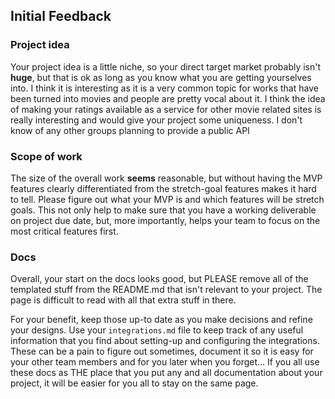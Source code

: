 ## Initial Feedback 

### Project idea
Your project idea is a little niche, so your direct target market probably isn't **huge**, but that is ok as long as you know what you are getting yourselves into. I think it is interesting as it is a very common topic for works that have been turned into movies and people are pretty vocal about it. I think the idea of making your ratings available as a service for other movie related sites is really interesting and would give your project some uniqueness. I don't know of any other groups planning to provide a public API

### Scope of work
The size of the overall work **seems** reasonable, but without having the MVP features clearly differentiated from the stretch-goal features makes it hard to tell. Please figure out what your MVP is and which features will be stretch goals. This not only help to make sure that you have a working deliverable on project due date, but, more importantly, helps your team to focus on the most critical features first.

### Docs
Overall, your start on the docs looks good, but PLEASE remove all of the templated stuff from the README.md that isn't relevant to your project. The page is difficult to read with all that extra stuff in there.

For your benefit, keep those up-to date as you make decisions and refine your designs. Use your `integrations.md` file to keep track of any useful information that you find about setting-up and configuring the integrations. These can be a pain to figure out sometimes, document it so it is easy for your other team members and for you later when you forget... If you all use these docs as THE place that you put any and all documentation about your project, it will be easier for you all to stay on the same page.

